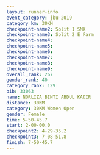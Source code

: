 ```yaml
---
layout: runner-info 
event_category: jbu-2019 
category_km: 30KM 
checkpoint-name2: Split 1 SMK 
checkpoint-name3: Split 2 E Farm 
checkpoint-name4: 
checkpoint-name5: 
checkpoint-name6: 
checkpoint-name7: 
checkpoint-name8: 
checkpoint-name9: 
overall_rank: 267
gender_rank: 40
category_rank: 129
bib: 33063
name: NORLIZA BINTI ABDUL KADIR
distance: 30KM
category: 30KM Women Open
gender: Female
time: 5-50-45.7
start: 2-00-00.0
checkpoint2: 4-29-35.2
checkpoint3: 7-08-51.8
finish: 7-50-45.7
---
```

